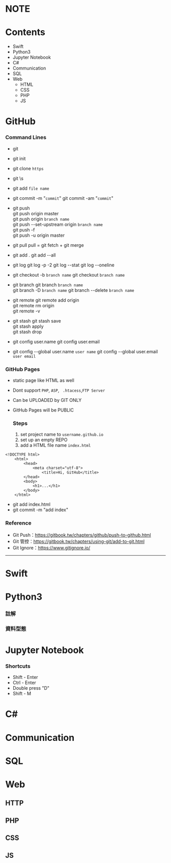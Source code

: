 # NOTE
# Contents

+ Swift
+ Python3
+ Jupyter Notebook
+ C#
+ Communication
+ SQL
+ Web
	+ HTML
	+ CSS
	+ PHP
	+ JS


# GitHub

### Command Lines
+   git
+   git init
+   git clone `https`
+   git \s
+   git add `file name`
+   git commit -m "`commit`"
    git commit -am "`commit`"
  
+   git push  
    git push origin master  
    git push origin `branch name`  
    git push --set-upstream origin `branch name`  
    git push -f  
    git push -u origin master  

+   git pull
    pull = git fetch + git merge
    
+   git add .
    git add --all
    
+   git log
    git log -p -2
    git log --stat
    git log --oneline
    
+   git checkout -b `branch name`
    git checkout `branch name`
+   git branch
    git branch `branch name`  
    git branch -D `branch name`
    git branch --delete `branch name`  
> 
+ git remote
    git remote add origin  
    git remote rm origin  
    git remote -v  

+   git stash
    git stash save  
    git stash apply  
    git stash drop

+   git config user.name
    git config user.email
+   git config --global user.name `user name`
    git config --global user.email `user email`

### GitHub Pages
+ static page like HTML as well
+ Dont support `PHP`, `ASP`, ` .htacess`,`FTP Server` 
+ Can be UPLOADED by GIT ONLY
+ GitHub Pages will be PUBLIC

    ### Steps  
    1. set project name to `username.github.io`
    2. set up an empty REPO
    3. add a HTML file name `index.html`
```
<!DOCTYPE html>
	<html>
	   	<head>
			<meta charset="utf-8">
				<title>Hi, GitHub</title>
		</head>
		<body>
			<h1>...</h1>
		</body>
	</html>
```
+ git add index.html  
+ git commit -m "add index"


### Reference
+ Git Push：https://gitbook.tw/chapters/github/push-to-github.html
+ Git 管控：https://gitbook.tw/chapters/using-git/add-to-git.html
+ Git Ignore：https://www.gitignore.io/

----


# Swift

# Python3
### 註解
### 資料型態

# Jupyter Notebook

### Shortcuts

+ Shift - Enter
+ Ctrl - Enter
+ Double press "D"
+ Shift - M

# C#

# Communication

# SQL

# Web
## HTTP
## PHP
## CSS
## JS
